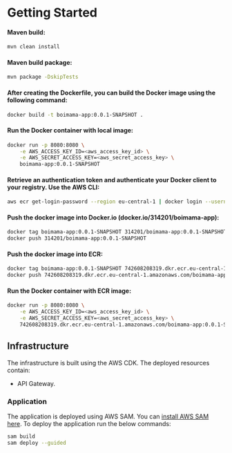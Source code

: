 # Getting Started

#### Maven build:
``` bash
mvn clean install
```

#### Maven build package:
``` bash
mvn package -DskipTests
```

#### After creating the Dockerfile, you can build the Docker image using the following command:
``` bash
docker build -t boimama-app:0.0.1-SNAPSHOT .
```

#### Run the Docker container with local image:
``` bash
docker run -p 8080:8080 \
    -e AWS_ACCESS_KEY_ID=<aws_access_key_id> \
    -e AWS_SECRET_ACCESS_KEY=<aws_secret_access_key> \
    boimama-app:0.0.1-SNAPSHOT
```
#### Retrieve an authentication token and authenticate your Docker client to your registry. Use the AWS CLI:
``` bash
aws ecr get-login-password --region eu-central-1 | docker login --username AWS --password-stdin 742608208319.dkr.ecr.eu-central-1.amazonaws.com
```

#### Push the docker image into Docker.io (docker.io/314201/boimama-app):
``` bash
docker tag boimama-app:0.0.1-SNAPSHOT 314201/boimama-app:0.0.1-SNAPSHOT
docker push 314201/boimama-app:0.0.1-SNAPSHOT
```

#### Push the docker image into ECR:
``` bash
docker tag boimama-app:0.0.1-SNAPSHOT 742608208319.dkr.ecr.eu-central-1.amazonaws.com/boimama-app:0.0.1-SNAPSHOT
docker push 742608208319.dkr.ecr.eu-central-1.amazonaws.com/boimama-app:0.0.1-SNAPSHOT
```

#### Run the Docker container with ECR image:
``` bash
docker run -p 8080:8080 \
    -e AWS_ACCESS_KEY_ID=<aws_access_key_id> \
    -e AWS_SECRET_ACCESS_KEY=<aws_secret_access_key> \
    742608208319.dkr.ecr.eu-central-1.amazonaws.com/boimama-app:0.0.1-SNAPSHOT
```

## Infrastructure
The infrastructure is built using the AWS CDK. The deployed resources contain:
- API Gateway.

### Application

The application is deployed using AWS SAM. You can [install AWS SAM here](https://docs.aws.amazon.com/serverless-application-model/latest/developerguide/install-sam-cli.html). To deploy the application run the below commands:
``` bash
sam build
sam deploy --guided
```
